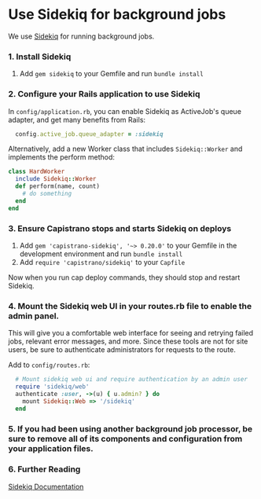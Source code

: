 # Use Sidekiq for background jobs

We use [Sidekiq](https://github.com/mperham/sidekiq) for running background jobs.

### 1. Install Sidekiq

1. Add `gem sidekiq` to your Gemfile and run `bundle install`

### 2. Configure your Rails application to use Sidekiq

In `config/application.rb`, you can enable Sidekiq as ActiveJob's queue adapter, and get many benefits from Rails:
```ruby
  config.active_job.queue_adapter = :sidekiq
```
Alternatively, add a new Worker class that includes `Sidekiq::Worker` and implements the perform method:

```ruby
class HardWorker
  include Sidekiq::Worker
  def perform(name, count)
    # do something
  end
end
```

### 3. Ensure Capistrano stops and starts Sidekiq on deploys

1. Add `gem 'capistrano-sidekiq', '~> 0.20.0'` to your Gemfile in the development environment and run `bundle install`
2. Add `require 'capistrano/sidekiq'` to your `Capfile`

Now when you run cap deploy commands, they should stop and restart Sidekiq.

### 4. Mount the Sidekiq web UI in your routes.rb file to enable the admin panel.

This will give you a comfortable web interface for seeing and retrying failed jobs, relevant error messages, and more. Since these tools are not for site users, be sure to authenticate administrators for requests to the route.

Add to `config/routes.rb`:

```ruby
  # Mount sidekiq web ui and require authentication by an admin user
  require 'sidekiq/web'
  authenticate :user, ->(u) { u.admin? } do
    mount Sidekiq::Web => '/sidekiq'
  end
```
### 5. If you had been using another background job processor, be sure to remove all of its components and configuration from your application files.


### 6. Further Reading

  [Sidekiq Documentation](https://github.com/mperham/sidekiq/wiki/)
